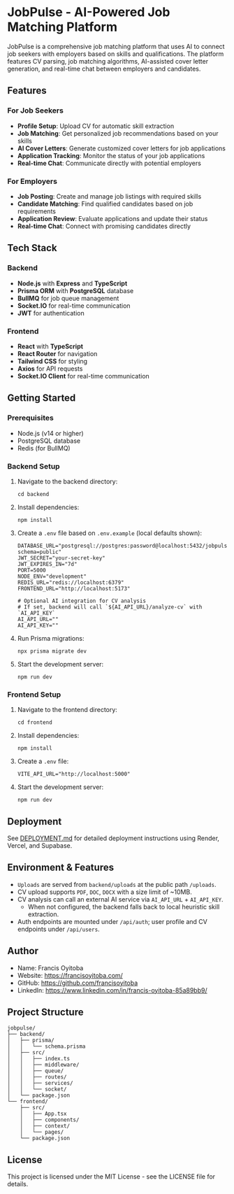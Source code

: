 # JobPulse - AI-Powered Job Matching Platform

JobPulse is a comprehensive job matching platform that uses AI to connect job seekers with employers based on skills and qualifications. The platform features CV parsing, job matching algorithms, AI-assisted cover letter generation, and real-time chat between employers and candidates.

## Features

### For Job Seekers
- **Profile Setup**: Upload CV for automatic skill extraction
- **Job Matching**: Get personalized job recommendations based on your skills
- **AI Cover Letters**: Generate customized cover letters for job applications
- **Application Tracking**: Monitor the status of your job applications
- **Real-time Chat**: Communicate directly with potential employers

### For Employers
- **Job Posting**: Create and manage job listings with required skills
- **Candidate Matching**: Find qualified candidates based on job requirements
- **Application Review**: Evaluate applications and update their status
- **Real-time Chat**: Connect with promising candidates directly

## Tech Stack

### Backend
- **Node.js** with **Express** and **TypeScript**
- **Prisma ORM** with **PostgreSQL** database
- **BullMQ** for job queue management
- **Socket.IO** for real-time communication
- **JWT** for authentication

### Frontend
- **React** with **TypeScript**
- **React Router** for navigation
- **Tailwind CSS** for styling
- **Axios** for API requests
- **Socket.IO Client** for real-time communication

## Getting Started

### Prerequisites
- Node.js (v14 or higher)
- PostgreSQL database
- Redis (for BullMQ)

### Backend Setup
1. Navigate to the backend directory:
   ```
   cd backend
   ```

2. Install dependencies:
   ```
   npm install
   ```

3. Create a `.env` file based on `.env.example` (local defaults shown):
   ```
   DATABASE_URL="postgresql://postgres:password@localhost:5432/jobpulse?schema=public"
   JWT_SECRET="your-secret-key"
   JWT_EXPIRES_IN="7d"
   PORT=5000
   NODE_ENV="development"
   REDIS_URL="redis://localhost:6379"
   FRONTEND_URL="http://localhost:5173"

   # Optional AI integration for CV analysis
   # If set, backend will call `${AI_API_URL}/analyze-cv` with `AI_API_KEY`
   AI_API_URL=""
   AI_API_KEY=""
   ```

4. Run Prisma migrations:
   ```
   npx prisma migrate dev
   ```

5. Start the development server:
   ```
   npm run dev
   ```

### Frontend Setup
1. Navigate to the frontend directory:
   ```
   cd frontend
   ```

2. Install dependencies:
   ```
   npm install
   ```

3. Create a `.env` file:
   ```
   VITE_API_URL="http://localhost:5000"
   ```

4. Start the development server:
   ```
   npm run dev
   ```

## Deployment

See [DEPLOYMENT.md](./DEPLOYMENT.md) for detailed deployment instructions using Render, Vercel, and Supabase.

## Environment & Features

- `Uploads` are served from `backend/uploads` at the public path `/uploads`.
- CV upload supports `PDF`, `DOC`, `DOCX` with a size limit of ~10MB.
- CV analysis can call an external AI service via `AI_API_URL` + `AI_API_KEY`.
  - When not configured, the backend falls back to local heuristic skill extraction.
- Auth endpoints are mounted under `/api/auth`; user profile and CV endpoints under `/api/users`.

## Author

- Name: Francis Oyitoba
- Website: https://francisoyitoba.com/
- GitHub: https://github.com/francisoyitoba
- LinkedIn: https://www.linkedin.com/in/francis-oyitoba-85a89bb9/

## Project Structure

```
jobpulse/
├── backend/
│   ├── prisma/
│   │   └── schema.prisma
│   ├── src/
│   │   ├── index.ts
│   │   ├── middleware/
│   │   ├── queue/
│   │   ├── routes/
│   │   ├── services/
│   │   └── socket/
│   └── package.json
└── frontend/
    ├── src/
    │   ├── App.tsx
    │   ├── components/
    │   ├── context/
    │   └── pages/
    └── package.json
```

## License

This project is licensed under the MIT License - see the LICENSE file for details.